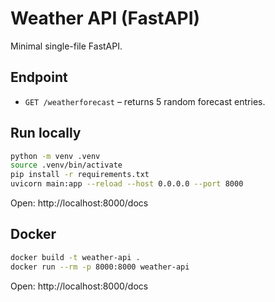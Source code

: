 # Weather API (FastAPI)

Minimal single-file FastAPI.

## Endpoint

- `GET /weatherforecast` – returns 5 random forecast entries.

## Run locally

```bash
python -m venv .venv
source .venv/bin/activate
pip install -r requirements.txt
uvicorn main:app --reload --host 0.0.0.0 --port 8000
```

Open: http://localhost:8000/docs

## Docker

```bash
docker build -t weather-api .
docker run --rm -p 8000:8000 weather-api
```

Open: http://localhost:8000/docs
